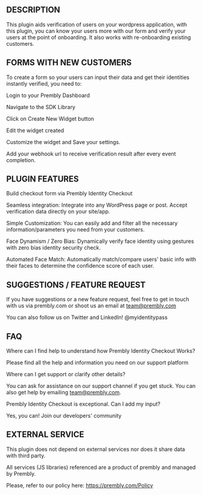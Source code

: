 ## DESCRIPTION

This plugin aids verification of users on your wordpress application, with this plugin, you can know your users more with our form and verify your users at the point of onboarding. It also works with re-onboarding existing customers.


## FORMS WITH NEW CUSTOMERS

To create a form so your users can input their data and get their identities instantly verified, you need to: 

Login to your Prembly Dashboard

Navigate to the SDK Library  

Click on Create New Widget button

Edit the widget created

Customize the widget and Save your settings. 

Add your webhook url to receive verification result after every event completion.

## PLUGIN FEATURES

Build checkout form via Prembly Identity Checkout

Seamless integration: Integrate into any WordPress page or post. Accept verification data directly on your site/app. 

Simple Customization: You can easily add and filter all the necessary information/parameters you need from your customers. 

Face Dynamism / Zero Bias: Dynamically verify face identity using gestures with zero bias identity security check.

Automated Face Match: Automatically match/compare users' basic info with their faces to determine the confidence score of each user. 

## SUGGESTIONS / FEATURE REQUEST

If you have suggestions or a new feature request, feel free to get in touch with us via prembly.com or shoot us an email at team@prembly.com 

You can also follow us on Twitter and LinkedIn! @myidentitypass 

## FAQ

Where can I find help to understand how Prembly Identity Checkout Works? 

Please find all the help and information you need on our support platform 

Where can I get support or clarify other details? 

You can ask for assistance on our support channel if you get stuck. You can also get help by emailing team@prembly.com. 

Prembly Identity Checkout is exceptional. Can I add my input? 

Yes, you can! Join our developers' community 

## EXTERNAL SERVICE

This plugin does not depend on external services nor does it share data with third party. 

All services (JS libraries) referenced are a product of prembly and managed by Prembly.

Please, refer to our policy here: https://prembly.com/Policy